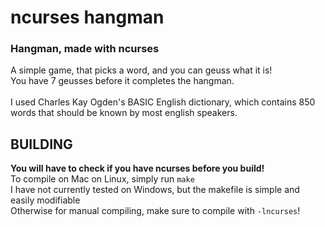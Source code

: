 # ncurses hangman

### Hangman, made with ncurses

A simple game, that picks a word, and you can geuss what it is!<br>
You have 7 geusses before it completes the hangman.<br>
<br>
I used Charles Kay Ogden's BASIC English dictionary, which contains 850 words that should be known by most english speakers.

## BUILDING

**You will have to check if you have ncurses before you build!**<br>
To compile on Mac on Linux, simply run `make`<br>
I have not currently tested on Windows, but the makefile is simple and easily modifiable<br>
Otherwise for manual compiling, make sure to compile with `-lncurses`!
